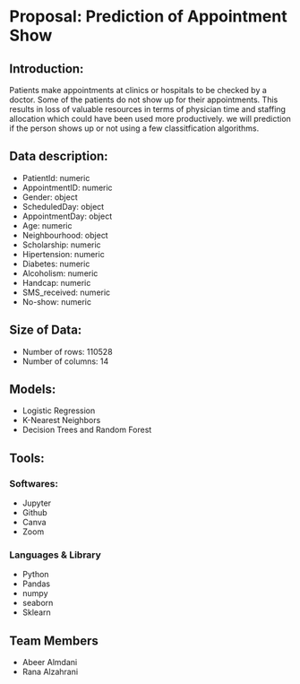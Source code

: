 # Proposal: Prediction of Appointment Show 

## Introduction:
Patients make appointments at clinics or hospitals to be checked by a doctor. Some of the patients do not show up for their appointments. This results in loss of valuable resources in terms of physician time and staffing allocation which could have been used more productively. we will prediction if the person shows up or not using a few classitfication algorithms.

## Data description:
* PatientId: numeric
* AppointmentID: numeric
* Gender: object
* ScheduledDay: object
* AppointmentDay: object
* Age: numeric 
* Neighbourhood: object
* Scholarship: numeric
* Hipertension: numeric
* Diabetes: numeric
* Alcoholism: numeric
* Handcap: numeric
* SMS_received: numeric
* No-show: numeric


## Size of Data:

* Number of rows: 110528
* Number of columns: 14


## Models:
* Logistic Regression
* K-Nearest Neighbors
* Decision Trees and Random Forest


## Tools:

### Softwares:

* Jupyter
* Github
* Canva
* Zoom

### Languages & Library

* Python
* Pandas
* numpy
* seaborn
* Sklearn

## Team Members

* Abeer Almdani
* Rana Alzahrani
